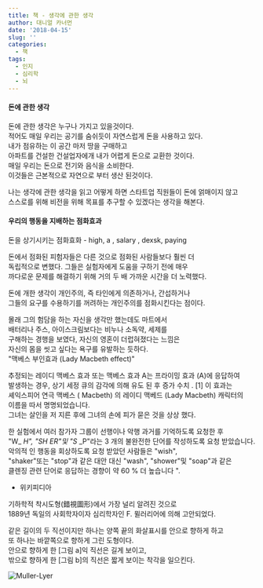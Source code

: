 ```yaml
---
title: 책 - 생각에 관한 생각
author: 대니얼 카너먼
date: '2018-04-15'
slug: ''
categories:
  - 책
tags:
  - 인지
  - 심리학
  - 뇌
---
```


#### 돈에 관한 생각

돈에 관한 생각은 누구나 가지고 있을것이다.<br />
적어도 매일 우리는 공기를 숨쉬듯이 자연스럽게 돈을 사용하고 있다. <br />
내가 점유하는 이 공간 마저 땅을 구매하고 <br />
아파트를 건설한 건설업자에개 내가 어렵게 돈으로 교환한 것이다.<br />
매일 우리는 돈으로 전기와 음식을 소비한다.<br />
이것들은 근본적으로 자연으로 부터 생산 된것이다.<br />

나는 생각에 관한 생각을 읽고 어떻게 하면 스타트업 직원들이 돈에 얽매이지 않고<br />
스스로를 위해 비전을 위해 목표를 추구할 수 있겠다는 생각을 해본다.<br />


#### 우리의 행동을 지배하는 점화효과

돈을 상기시키는 점화효화 - high, a , salary , dexsk, paying

돈에서 점화된 피험자들은 다른 것으로 점화된 사람들보다 훨씬 더<br />
독립적으로 변했다. 그들은 실험자에게 도움을 구하기 전에 매우 <br />
까다로운 문제를 해결하기 위해 거의 두 배 가까운 시간을 더 노력했다.

돈에 개한 생각이 개인주의, 즉 타인에게 의존하거나, 간섭하거나 <br />
그들의 요구를 수용하기를 꺼려하는 개인주의를 점화시킨다는 점이다.

몰래 그의 험담을 하는 자신을 생각만 했는데도 마트에서 <br />
배터리나 주스, 아이스크림보다는 비누나 소독약, 세제를 <br />
구해하는 경행을 보였다, 자신의 영혼이 더럽혀졌다는 느낌은 <br />
자신의 몸을 씻고 싶다는 욕구를 유발하는 듯하다.<br />
"맥베스 부인효과 (Lady Macbeth effect)"

추정되는 레이디 맥베스 효과 또는 맥베스 효과 A는 프라이밍 효과 (A)에 응답하여<br /> 발생하는 경우, 상기 세정 큐의 감각에 의해 유도 된 후 증가 수치 . [1] 이 효과는<br /> 셰익스피어 연극 맥베스 ( Macbeth) 의 레이디 맥베드 (Lady Macbeth) 캐릭터의<br /> 이름을 따서 명명되었습니다.<br />
그녀는 살인을 저 지른 후에 그녀의 손에 피가 묻은 것을 상상 했다.<br />

한 실험에서 여러 참가자 그룹이 선행이나 악행 과거를 기억하도록 요청한 후<br /> 
"W_ _H", "SH_ _ER"및 "S_ _P"라는 3 개의 불완전한 단어를 작성하도록 요청 받았습니다.<br /> 악의적 인 행동을 회상하도록 요청 받았던 사람들은 "wish",<br /> "shaker"또는 "stop"과 같은 대안 대신 "wash", "shower"및 "soap"과 같은<br />
클렌징 관련 단어로 응답하는 경향이 약 60 % 더 높습니다 ". <br />
- 위키피디아 <br />

기하학적 착시도형(錯視圖形)에서 가장 널리 알려진 것으로<br />
1889년 독일의 사회학자이자 심리학자인 F. 뮐러리어에 의해 고안되었다.

같은 길이의 두 직선이지만 하나는 양쪽 끝의 화살표시를 안으로 향하게 하고 <br />
또 하나는 바깥쪽으로 향하게 그린 도형이다.<br />
안으로 향하게 한 [그림 a]익 직선은 길게 보이고, <br />
밖으로 향하게 한 [그림 b]의 직선은 짧게 보이는 착각을 일으킨다.<br />

![Muller-Lyer](https://github.com/DataSoccer/soccer_club_miterang/tree/master/content/img/Muller-Lyer_figure.jpg)



